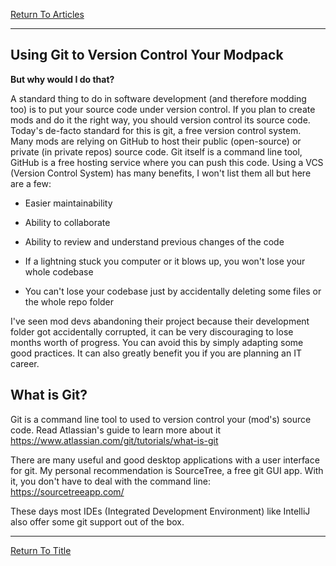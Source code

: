 [Return To Articles](../articles.md#Articles)

----

## Using Git to Version Control Your Modpack

**But why would I do that?**

A standard thing to do in software development (and therefore modding too) is to put your source code under version control. If you plan to create mods and do it the right way, you should version control its source code. Today's de-facto standard for this is git, a free version control system. Many mods are relying on GitHub to host their public (open-source) or private (in private repos) source code. Git itself is a command line tool, GitHub is a free hosting service where you can push this code. Using a VCS (Version Control System) has many benefits, I won't list them all but here are a few:

- Easier maintainability

- Ability to collaborate

- Ability to review and understand previous changes of the code

- If a lightning stuck you computer or it blows up, you won't lose your whole codebase

- You can't lose your codebase just by accidentally deleting some files or the whole repo folder


I've seen mod devs abandoning their project because their development folder got accidentally corrupted, it can be very discouraging to lose months worth of progress. You can avoid this by simply adapting some good practices. It can also greatly benefit you if you are planning an IT career. 

## What is Git?

Git is a command line tool to used to version control your (mod's) source code. Read Atlassian's guide to learn more about it https://www.atlassian.com/git/tutorials/what-is-git

  

There are many useful and good desktop applications with a user interface for git. My personal recommendation is SourceTree, a free git GUI app. With it, you don't have to deal with the command line: https://sourcetreeapp.com/

These days most IDEs (Integrated Development Environment) like IntelliJ also offer some git support out of the box.

----
[Return To Title](#Using-Git-to-Version-Control-Your-Modpack)